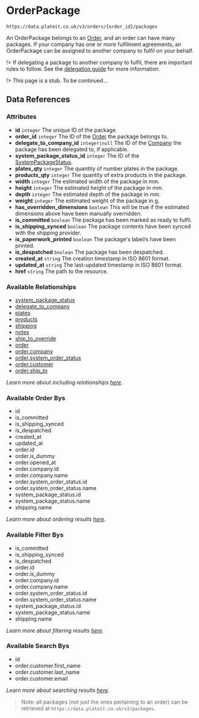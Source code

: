 # OrderPackage

`https://data.plateit.co.uk/v3/orders/{order_id}/packages`

An OrderPackage belongs to an [Order](/objects/order.md), and an order can have many packages. If your company has one or more fulfilment agreements, an OrderPackage can be assigned to another company to fulfil on your behalf.

!> If delegating a package to another company to fulfil, there are important rules to follow. See the [delegation guide](/fundamentals/delegations.md) for more information.

!> This page is a stub. To be continued...

## Data References

### Attributes

* **id** `integer` The unique ID of the package.
* **order_id** `integer` The ID of the [Order](/objects/order.md) the package belongs to.
* **delegate_to_company_id** `integer|null` The ID of the [Company](/objects/company.md) the package has been delegated to, if applicable.
* **system_package_status_id** `integer` The ID of the [SystemPackageStatus](/objects/system-package-status.md).
* **plates_qty** `integer` The quantity of number plates in the package.
* **products_qty** `integer` The quantity of extra products in the package.
* **width** `integer` The estimated width of the package in mm.
* **height** `integer` The estimated height of the package in mm.
* **depth** `integer` The estimated depth of the package in mm.
* **weight** `integer` The estimated weight of the package in g.
* **has_overridden_dimensions** `boolean` This will be true if the estimated dimensions above have been manually overridden.
* **is_committed** `boolean` The package has been marked as ready to fulfil.
* **is_shipping_synced** `boolean` The package contents have been synced with the shipping provider.
* **is_paperwork_printed** `boolean` The package's label/s have been printed.
* **is_despatched** `boolean` The package has been despatched.
* **created_at** `string` The creation timestamp in ISO 8601 format.
* **updated_at** `string` The last-updated timestamp in ISO 8601 format.
* **href** `string` The path to the resource.

### Available Relationships

* [system_package_status](/objects/system-package-status.md)
* [delegate_to_company](/objects/company.md)
* [plates](/objects/order-package-plate.md)
* [products](/objects/order-package-product.md)
* [shipping](/objects/order-package-shipping.md)
* [notes](/objects/order-package-note.md)
* [ship_to_override](/objects/order-package-ship-to-override.md)
* [order](/objects/order.md)
* [order.company](/objects/company.md)
* [order.system_order_status](/objects/system-order-status.md)
* [order.customer](/objects/order-customer.md)
* [order.ship_to](/objects/order-ship-to.md)

*Learn more about including relationships [here](fundamentals/conventions.md#including-relationships).*

### Available Order Bys

* id
* is_committed
* is_shipping_synced
* is_despatched
* created_at
* updated_at
* order.id
* order.is_dummy
* order.opened_at
* order.company.id
* order.company.name
* order.system_order_status.id
* order.system_order_status.name
* system_package_status.id
* system_package_status.name
* shipping.name

*Learn more about ordering results [here](fundamentals/conventions.md#ordering-results).*

### Available Filter Bys

* is_committed
* is_shipping_synced
* is_despatched
* order.id
* order.is_dummy
* order.company.id
* order.company.name
* order.system_order_status.id
* order.system_order_status.name
* system_package_status.id
* system_package_status.name
* shipping.name

*Learn more about filtering results [here](fundamentals/conventions.md#filtering-results).*

### Available Search Bys

* id
* order.customer.first_name
* order.customer.last_name
* order.customer.email

*Learn more about searching results [here](fundamentals/conventions.md#searching).*

> Note: all packages (not just the ones pertaining to an order) can be retrieved at `https://data.plateit.co.uk/v3/packages`.